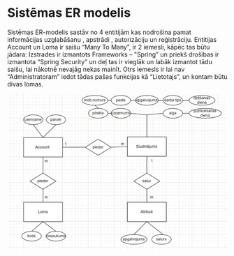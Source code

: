 # Sistēmas ER modelis
Sistēmas ER-modelis sastāv no 4 entitijām kas nodrošina pamat informācijas uzglabāšanu , apstrādi , autorizāciju un reģistrāciju. 
Entitijas Account un Loma ir saišu “Many To Many”, ir 2 iemesli, kāpēc tas būtu jādara: Izstrades ir izmantots Frameworks – "Spring” un priekš drošibas ir izmantota “Spring Security” un deļ tas ir vieglāk un labāk izmantot tādu saišu, lai nākotnē nevajāg nekas mainīt. Otrs iemesls ir lai nav “Administratoram” iedot tādas pašas funkcijas kā “Lietotajs”, un kontam būtu divas lomas.

![alt text](image-3.png)